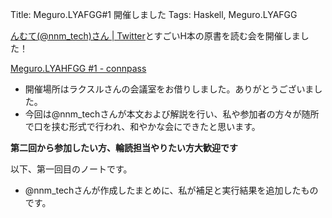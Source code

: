 Title: Meguro.LYAFGG#1 開催しました
Tags: Haskell, Meguro.LYAFGG

[んむて(@nnm_tech)さん | Twitter](https://twitter.com/nnm_tech?ref_src=twsrc%5Egoogle%7Ctwcamp%5Eserp%7Ctwgr%5Eauthor)とすごいH本の原書を読む会を開催しました！


[Meguro.LYAHFGG #1 - connpass](https://connpass.com/event/121177/)

- 開催場所はラクスルさんの会議室をお借りしました。ありがとうございました。
- 今回は@nnm_techさんが本文および解説を行い、私や参加者の方々が随所で口を挟む形式で行われ、和やかな会にできたと思います。

**第二回から参加したい方、輪読担当やりたい方大歓迎です**

以下、第一回目のノートです。
- @nnm_techさんが作成したまとめに、私が補足と実行結果を追加したものです。
<script src="https://gist.github.com/meganehouser/c1ccebfc1a5efeed51fee633f14f8327.js"></script>